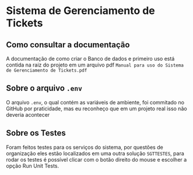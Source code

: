 ﻿# Sistema de Gerenciamento de Tickets

## Como consultar a documentação

A documentação de como criar o Banco de dados  e primeiro uso está contida na raiz do projeto em um arquivo pdf `Manual para uso do Sistema de Gerenciamento de Tickets.pdf`

## Sobre o arquivo `.env`

O arquivo `.env`, o qual contém as variáveis de ambiente, foi commitado no GitHub por praticidade, mas eu reconheço que em um projeto real isso não deveria acontecer

## Sobre os Testes

Foram feitos testes para os serviços do sistema, por questões de organização eles estão localizados em uma outra solução `SGTTESTES`, para rodar os testes é possível clicar com o botão direito do mouse e escolher a opção Run Unit Tests.